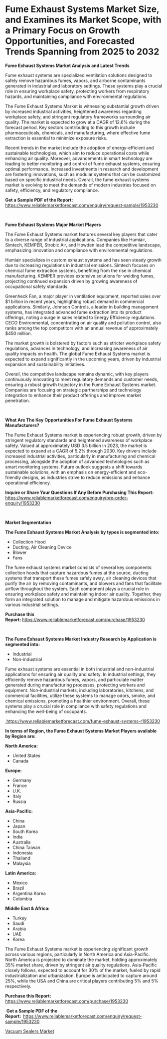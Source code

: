 <p><h1>Fume Exhaust Systems Market Size, and Examines its Market Scope, with a Primary Focus on Growth Opportunities, and Forecasted Trends Spanning from 2025 to 2032</h1></p><p><strong>Fume Exhaust Systems Market Analysis and Latest Trends</strong></p>
<p><p>Fume exhaust systems are specialized ventilation solutions designed to safely remove hazardous fumes, vapors, and airborne contaminants generated in industrial and laboratory settings. These systems play a crucial role in ensuring workplace safety, protecting workers from respiratory hazards, and maintaining compliance with environmental regulations.</p><p>The Fume Exhaust Systems Market is witnessing substantial growth driven by increased industrial activities, heightened awareness regarding workplace safety, and stringent regulatory frameworks surrounding air quality. The market is expected to grow at a CAGR of 12.6% during the forecast period. Key sectors contributing to this growth include pharmaceuticals, chemicals, and manufacturing, where effective fume extraction is essential to minimize exposure risks.</p><p>Recent trends in the market include the adoption of energy-efficient and sustainable technologies, which aim to reduce operational costs while enhancing air quality. Moreover, advancements in smart technology are leading to better monitoring and control of fume exhaust systems, ensuring optimal performance. Increased investments in research and development are fostering innovations, such as modular systems that can be customized based on specific industrial needs. Overall, the fume exhaust systems market is evolving to meet the demands of modern industries focused on safety, efficiency, and regulatory compliance.</p></p>
<p><strong>Get a Sample PDF of the Report:&nbsp;</strong> <a href="https://www.reliablemarketforecast.com/enquiry/request-sample/1953230?utm_campaign=2754&utm_medium=2&utm_source=Github&utm_content=ia&utm_term=23022025&utm_id=fume-exhaust-systems">https://www.reliablemarketforecast.com/enquiry/request-sample/1953230</a></p>
<p>&nbsp;</p>
<p><strong>Fume Exhaust Systems Major Market Players</strong></p>
<p><p>The Fume Exhaust Systems market features several key players that cater to a diverse range of industrial applications. Companies like Humiair, Simtech, KEMPER, Strobic Air, and Howden lead the competitive landscape, emphasizing innovation and compliance with environmental regulations.</p><p>Humiair specializes in custom exhaust systems and has seen steady growth due to increasing regulations in industrial emissions. Simtech focuses on chemical fume extraction systems, benefiting from the rise in chemical manufacturing. KEMPER provides extensive solutions for welding fumes, projecting continued expansion driven by growing awareness of occupational safety standards.</p><p>Greenheck Fan, a major player in ventilation equipment, reported sales over $1 billion in recent years, highlighting robust demand in commercial applications. Similarly, Johnson Controls, a leader in building management systems, has integrated advanced fume extraction into its product offerings, noting a surge in sales related to Energy Efficiency regulations. CECO Environmental, concentrating on air quality and pollution control, also ranks among the top competitors with an annual revenue of approximately $450 million.</p><p>The market growth is bolstered by factors such as stricter workplace safety regulations, advances in technology, and increasing awareness of air quality impacts on health. The global Fume Exhaust Systems market is expected to expand significantly in the upcoming years, driven by industrial expansion and sustainability initiatives.</p><p>Overall, the competitive landscape remains dynamic, with key players continuously innovating to meet regulatory demands and customer needs, ensuring a robust growth trajectory in the Fume Exhaust Systems market. Companies are focusing on strategic partnerships and technology integration to enhance their product offerings and improve market penetration.</p></p>
<p>&nbsp;</p>
<p><strong>What Are The Key Opportunities For Fume Exhaust Systems Manufacturers?</strong></p>
<p><p>The Fume Exhaust Systems market is experiencing robust growth, driven by stringent regulatory standards and heightened awareness of workplace safety. Valued at approximately USD 3.5 billion in 2023, the market is expected to expand at a CAGR of 5.2% through 2030. Key drivers include increased industrial activities, particularly in manufacturing and chemical processing, alongside the adoption of advanced technologies such as smart monitoring systems. Future outlook suggests a shift towards sustainable solutions, with an emphasis on energy-efficient and eco-friendly designs, as industries strive to reduce emissions and enhance operational efficiency.</p></p>
<p><strong>Inquire or Share Your Questions If Any Before Purchasing This Report:</strong> <a href="https://www.reliablemarketforecast.com/enquiry/pre-order-enquiry/1953230?utm_campaign=2754&utm_medium=2&utm_source=Github&utm_content=ia&utm_term=23022025&utm_id=fume-exhaust-systems">https://www.reliablemarketforecast.com/enquiry/pre-order-enquiry/1953230</a></p>
<p>&nbsp;</p>
<p><strong>Market Segmentation</strong></p>
<p><strong>The Fume Exhaust Systems Market Analysis by types is segmented into:</strong></p>
<p><ul><li>Collection Hood</li><li>Ducting, Air Cleaning Device</li><li>Blower</li><li>Fans</li></ul></p>
<p><p>The fume exhaust systems market consists of several key components: collection hoods that capture hazardous fumes at the source, ducting systems that transport these fumes safely away, air cleaning devices that purify the air by removing contaminants, and blowers and fans that facilitate airflow throughout the system. Each component plays a crucial role in ensuring workplace safety and maintaining indoor air quality. Together, they form an integrated solution to manage and mitigate hazardous emissions in various industrial settings.</p></p>
<p><strong>Purchase this Report:&nbsp;</strong><a href="https://www.reliablemarketforecast.com/purchase/1953230?utm_campaign=2754&utm_medium=2&utm_source=Github&utm_content=ia&utm_term=23022025&utm_id=fume-exhaust-systems">https://www.reliablemarketforecast.com/purchase/1953230</a></p>
<p>&nbsp;</p>
<p><strong>The Fume Exhaust Systems Market Industry Research by Application is segmented into:</strong></p>
<p><ul><li>Industrial</li><li>Non-industrial</li></ul></p>
<p><p>Fume exhaust systems are essential in both industrial and non-industrial applications for ensuring air quality and safety. In industrial settings, they efficiently remove hazardous fumes, vapors, and particulate matter generated during manufacturing processes, protecting workers and equipment. Non-industrial markets, including laboratories, kitchens, and commercial facilities, utilize these systems to manage odors, smoke, and chemical emissions, promoting a healthier environment. Overall, these systems play a crucial role in compliance with safety regulations and enhancing the well-being of occupants.</p></p>
<p><a href="https://www.reliablemarketforecast.com/fume-exhaust-systems-r1953230?utm_campaign=2754&utm_medium=2&utm_source=Github&utm_content=ia&utm_term=23022025&utm_id=fume-exhaust-systems">&nbsp;https://www.reliablemarketforecast.com/fume-exhaust-systems-r1953230</a></p>
<p><strong>In terms of Region, the Fume Exhaust Systems Market Players available by Region are:</strong></p>
<p>
    <p> <strong> North America: </strong>
        <ul>
            <li>United States</li>
            <li>Canada</li>
        </ul>
        </p> 
    <p> <strong> Europe: </strong>
        <ul>
            <li>Germany</li>
            <li>France</li>
            <li>U.K.</li>
            <li>Italy</li>
            <li>Russia</li>
        </ul>
        </p> 
    <p> <strong> Asia-Pacific: </strong>
        <ul>
            <li>China</li>
            <li>Japan</li>
            <li>South Korea</li>
            <li>India</li>
            <li>Australia</li>
            <li>China Taiwan</li>
            <li>Indonesia</li>
            <li>Thailand</li>
            <li>Malaysia</li>
        </ul>
        </p> 
    <p> <strong> Latin America: </strong>
        <ul>
            <li>Mexico</li>
            <li>Brazil</li>
            <li>Argentina Korea</li>
            <li>Colombia</li>
        </ul>
        </p> 
    <p> <strong> Middle East & Africa: </strong>
        <ul>
            <li>Turkey</li>
            <li>Saudi</li>
            <li>Arabia</li>
            <li>UAE</li>
            <li>Korea</li>
        </ul>
    </p>
    </p>
<p><p>The Fume Exhaust Systems market is experiencing significant growth across various regions, particularly in North America and Asia-Pacific. North America is projected to dominate the market, holding approximately 35% market share, driven by stringent air quality regulations. Asia-Pacific closely follows, expected to account for 30% of the market, fueled by rapid industrialization and urbanization. Europe is anticipated to capture around 25%, while the USA and China are critical players contributing 5% and 5% respectively.</p></p>
<p><strong>Purchase this Report: </strong><a href="https://www.reliablemarketforecast.com/purchase/1953230?utm_campaign=2754&utm_medium=2&utm_source=Github&utm_content=ia&utm_term=23022025&utm_id=fume-exhaust-systems">https://www.reliablemarketforecast.com/purchase/1953230</a></p>
<p>&nbsp;<strong>Get a Sample PDF of the Report:&nbsp;&nbsp;</strong><a href="https://www.reliablemarketforecast.com/enquiry/request-sample/1953230?utm_campaign=2754&utm_medium=2&utm_source=Github&utm_content=ia&utm_term=23022025&utm_id=fume-exhaust-systems">https://www.reliablemarketforecast.com/enquiry/request-sample/1953230</a></p>
<p><strong></strong></p>
<p><p><a href="https://github.com/viipposahko25/Market-Research-Report-List-1/blob/main/vacuum-sealers-market.md?utm_campaign=2754&utm_medium=2&utm_source=Github&utm_content=ia&utm_term=23022025&utm_id=fume-exhaust-systems">Vacuum Sealers Market</a></p></p>